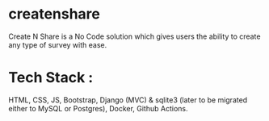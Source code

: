 # createnshare
Create N Share is a No Code solution which gives users the ability to create any type of survey with ease.

# Tech Stack :

HTML, CSS, JS, Bootstrap, Django (MVC) & sqlite3 (later to be migrated either to MySQL or Postgres), Docker, Github Actions.
